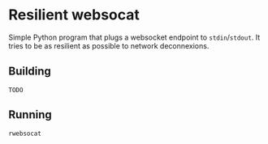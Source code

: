 # Resilient websocat

Simple Python program that plugs a websocket endpoint to `stdin`/`stdout`. It tries to be as resilient as possible to network deconnexions.

## Building

```
TODO
```

## Running

```
rwebsocat
```
